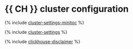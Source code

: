 # {{ CH }} cluster configuration

{% include [cluster-settings-minitoc](../../_qa/managed-clickhouse/minitoc/cluster-settings.md) %}

{% include [cluster-settings](../../_qa/managed-clickhouse/cluster-settings.md) %}

{% include [clickhouse-disclaimer](../../_includes/clickhouse-disclaimer.md) %}
